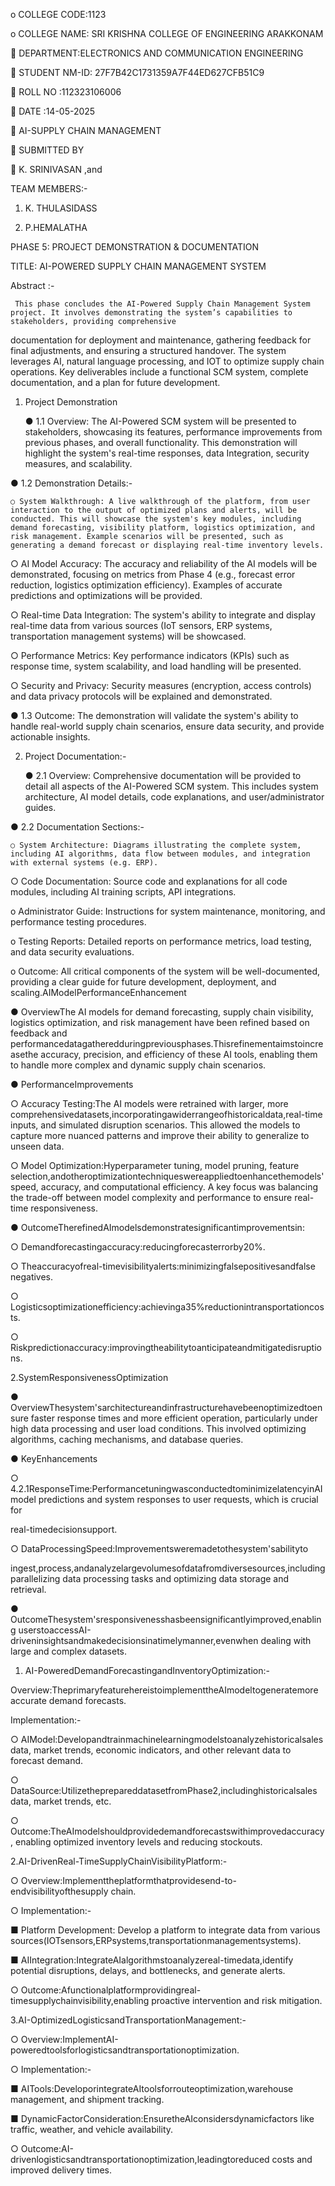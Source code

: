 o	COLLEGE CODE:1123



o	COLLEGE NAME: SRI KRISHNA COLLEGE OF ENGINEERING ARAKKONAM



	DEPARTMENT:ELECTRONICS AND COMMUNICATION ENGINEERING



	STUDENT NM-ID: 27F7B42C1731359A7F44ED627CFB51C9





	ROLL NO :112323106006



	DATE :14-05-2025



	AI-SUPPLY CHAIN MANAGEMENT



	SUBMITTED BY



	K. SRINIVASAN ,and

TEAM MEMBERS:-

1.	K. THULASIDASS

2.	P.HEMALATHA



PHASE 5: PROJECT DEMONSTRATION & DOCUMENTATION

TITLE: AI-POWERED SUPPLY CHAIN MANAGEMENT SYSTEM 

 Abstract :-

     This phase concludes the AI-Powered Supply Chain Management System project. It involves demonstrating the system’s capabilities to stakeholders, providing comprehensive 

documentation for deployment and maintenance, gathering feedback for final adjustments, and ensuring a structured handover. The system leverages AI, natural language processing, and IOT to optimize supply chain operations. Key deliverables include a functional SCM system, complete documentation, and a plan for future development. 

1. Project Demonstration 

	● 1.1 Overview: The AI-Powered SCM system will be presented to stakeholders, showcasing its features, performance improvements from previous phases, and overall functionality. This demonstration will highlight the system's real-time responses, data Integration, security measures, and scalability. 

● 1.2 Demonstration Details:- 

	○ System Walkthrough: A live walkthrough of the platform, from user interaction to the output of optimized plans and alerts, will be conducted. This will showcase the system's key modules, including demand forecasting, visibility platform, logistics optimization, and risk management. Example scenarios will be presented, such as generating a demand forecast or displaying real-time inventory levels. 

○ AI Model Accuracy: The accuracy and reliability of the AI models will be demonstrated, focusing on metrics from Phase 4 (e.g., forecast error reduction, logistics optimization efficiency). Examples of accurate predictions and optimizations will be provided. 

○ Real-time Data Integration: The system's ability to integrate and display real-time data from various sources (IoT sensors, ERP systems, transportation management systems) will be showcased. 

○ Performance Metrics: Key performance indicators (KPIs) such as response time, 	system scalability, and load handling will be presented. 

○ Security and Privacy: Security measures (encryption, access controls) and data 	privacy protocols will be explained and demonstrated. 

● 1.3 Outcome: The demonstration will validate the system's ability to handle real-world supply chain scenarios, ensure data security, and provide actionable insights. 

2. Project Documentation:-

	● 2.1 Overview: Comprehensive documentation will be provided to detail all aspects of the AI-Powered SCM system. This includes system architecture, AI model details, code explanations, and user/administrator guides. 

● 2.2 Documentation Sections:- 

	○ System Architecture: Diagrams illustrating the complete system, including AI algorithms, data flow between modules, and integration with external systems (e.g. ERP). 

○ Code Documentation: Source code and explanations for all code modules, including AI training scripts, API integrations.

 

o	Administrator Guide: Instructions for system maintenance, monitoring, and 	performance testing procedures.

o	Testing Reports: Detailed reports on performance metrics, load testing, and data 	security evaluations.

o	Outcome: All critical components of the system will be well-documented, providing a clear guide for future development, deployment, and scaling.AIModelPerformanceEnhancement

●	 OverviewThe AI models for demand forecasting, supply chain visibility, logistics optimization, and risk management have been refined based on feedback and performancedatagatheredduringpreviousphases.Thisrefinementaimstoincreasethe accuracy, precision, and efficiency of these AI tools, enabling them to handle more complex and dynamic supply chain scenarios.

●	PerformanceImprovements

○	Accuracy Testing:The AI models were retrained with larger, more comprehensivedatasets,incorporatingawiderrangeofhistoricaldata,real-time inputs, and simulated disruption scenarios. This allowed the models to capture more nuanced patterns and improve their ability to generalize to unseen data.

○	 Model Optimization:Hyperparameter tuning, model pruning, feature selection,andotheroptimizationtechniqueswereappliedtoenhancethemodels' speed, accuracy, and computational efficiency. A key focus was balancing the trade-off between model complexity and performance to ensure real-time responsiveness.

●	OutcomeTherefinedAImodelsdemonstratesignificantimprovementsin:

○	Demandforecastingaccuracy:reducingforecasterrorby20%.

○	Theaccuracyofreal-timevisibilityalerts:minimizingfalsepositivesandfalse negatives.

○	Logisticsoptimizationefficiency:achievinga35%reductionintransportationcosts.

○	Riskpredictionaccuracy:improvingtheabilitytoanticipateandmitigatedisruptions.

2.SystemResponsivenessOptimization

●	OverviewThesystem'sarchitectureandinfrastructurehavebeenoptimizedtoensure faster response times and more efficient operation, particularly under high data processing and user load conditions. This involved optimizing algorithms, caching mechanisms, and database queries.

●	KeyEnhancements

○	4.2.1ResponseTime:PerformancetuningwasconductedtominimizelatencyinAI model predictions and system responses to user requests, which is crucial for

real-timedecisionsupport.





○	DataProcessingSpeed:Improvementsweremadetothesystem'sabilityto

 

ingest,process,andanalyzelargevolumesofdatafromdiversesources,including parallelizing data processing tasks and optimizing data storage and retrieval.

●	OutcomeThesystem'sresponsivenesshasbeensignificantlyimproved,enabling userstoaccessAI-driveninsightsandmakedecisionsinatimelymanner,evenwhen dealing with large and complex datasets.

1.	AI-PoweredDemandForecastingandInventoryOptimization:-

Overview:TheprimaryfeaturehereistoimplementtheAImodeltogeneratemore accurate demand forecasts.

Implementation:-

○	AIModel:Developandtrainmachinelearningmodelstoanalyzehistoricalsales data, market trends, economic indicators, and other relevant data to forecast demand.

○	DataSource:UtilizetheprepareddatasetfromPhase2,includinghistoricalsales data, market trends, etc.

○	Outcome:TheAImodelshouldprovidedemandforecastswithimprovedaccuracy, enabling optimized inventory levels and reducing stockouts.

2.AI-DrivenReal-TimeSupplyChainVisibilityPlatform:-

○	Overview:Implementtheplatformthatprovidesend-to-endvisibilityofthesupply chain.

○	Implementation:-

■	Platform Development: Develop a platform to integrate data from various sources(IOTsensors,ERPsystems,transportationmanagementsystems).

■	AIIntegration:IntegrateAIalgorithmstoanalyzereal-timedata,identify potential disruptions, delays, and bottlenecks, and generate alerts.

○	Outcome:Afunctionalplatformprovidingreal-timesupplychainvisibility,enabling proactive intervention and risk mitigation.

3.AI-OptimizedLogisticsandTransportationManagement:-

○	Overview:ImplementAI-poweredtoolsforlogisticsandtransportationoptimization.

○	Implementation:-

■	AITools:DeveloporintegrateAItoolsforrouteoptimization,warehouse management, and shipment tracking.

■	DynamicFactorConsideration:EnsuretheAIconsidersdynamicfactors like traffic, weather, and vehicle availability.

○	Outcome:AI-drivenlogisticsandtransportationoptimization,leadingtoreduced costs and improved delivery times.
